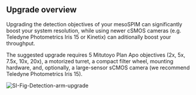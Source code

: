 ## Upgrade overview
Upgrading the detection objectives of your mesoSPIM can significantly boost your system resolution, while using newer cSMOS cameras (e.g. Teledyne Photometrics Iris 15 or Kinetix) can aditionally boost your throughput.

The suggested upgrade requires 5 Mitutoyo Plan Apo objectives (2x, 5x, 7.5x, 10x, 20x), a motorized turret, a compact filter wheel, mounting hardware, and, optionally, a large-sensor sCMOS camera (we recommend Teledyne Photometrics Iris 15).

![SI-Fig-Detection-arm-upgrade](https://github.com/mesoSPIM/benchtop-hardware/assets/10835134/040e845f-e743-4881-b34c-e1c6373e1f2c)
